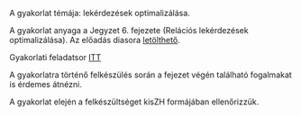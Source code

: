 A gyakorlat témája: lekérdezések optimalizálása.

A gyakorlat anyaga a Jegyzet 6. fejezete (Relációs lekérdezések
optimalizálása). Az előadás diasora [letölthető](../files/optimalizalas2019.pdf).

Gyakorlati feladatsor [ITT](../files/optimalizalas-handout.pdf)

A gyakorlatra történő felkészülés során a fejezet végén található fogalmakat is érdemes átnézni.

A gyakorlat elején a felkészültséget kisZH formájában ellenőrizzük.
